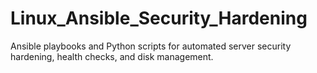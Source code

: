 # Linux_Ansible_Security_Hardening
Ansible playbooks and Python scripts for automated server security hardening, health checks, and disk management.
